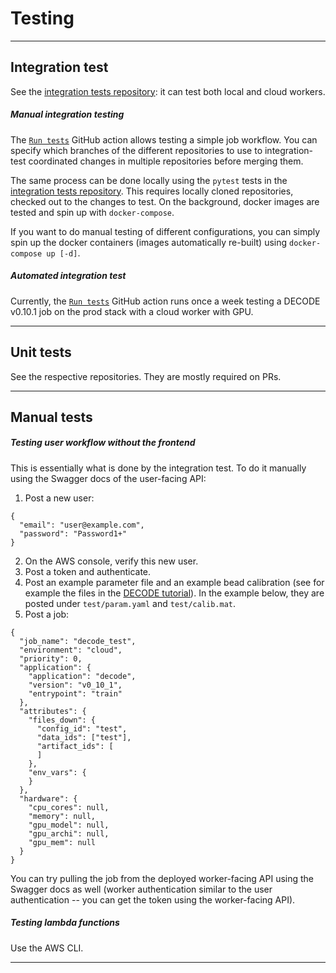 # Testing

---

## Integration test
See the [integration tests repository](https://github.com/ries-lab/DECODE_Cloud_IntegrationTests): it can test both local and cloud workers.

##### Manual integration testing
The [`Run tests`](https://github.com/ries-lab/DECODE_Cloud_IntegrationTests/actions/workflows/run-tests.yaml) GitHub action allows testing a simple job workflow.
You can specify which branches of the different repositories to use to integration-test coordinated changes in multiple repositories before merging them.

The same process can be done locally using the `pytest` tests in the [integration tests repository](https://github.com/ries-lab/DECODE_Cloud_IntegrationTests).
This requires locally cloned repositories, checked out to the changes to test.
On the background, docker images are tested and spin up with `docker-compose`.

If you want to do manual testing of different configurations, you can simply spin up the docker containers (images automatically re-built) using `docker-compose up [-d]`.

##### Automated integration test
Currently, the [`Run tests`](https://github.com/ries-lab/DECODE_Cloud_IntegrationTests/actions/workflows/run-tests.yaml) GitHub action runs once a week testing a DECODE v0.10.1 job on the prod stack with a cloud worker with GPU.

---

## Unit tests
See the respective repositories.
They are mostly required on PRs.

---

## Manual tests
##### Testing user workflow without the frontend
This is essentially what is done by the integration test.
To do it manually using the Swagger docs of the user-facing API:  

1. Post a new user:  
  ```
  {
    "email": "user@example.com",
    "password": "Password1+"
  }
  ``` 
2. On the AWS console, verify this new user.  
3. Post a token and authenticate.  
4. Post an example parameter file and an example bead calibration (see for example the files in the [DECODE tutorial](https://colab.research.google.com/drive/1uQ7w1zaqpy9EIjUdaLyte99FJIhJ6N8E?usp=sharing)).
  In the example below, they are posted under `test/param.yaml` and `test/calib.mat`.  
5. Post a job:  
```
{
  "job_name": "decode_test",
  "environment": "cloud",
  "priority": 0,
  "application": {
    "application": "decode",
    "version": "v0_10_1",
    "entrypoint": "train"
  },
  "attributes": {
    "files_down": {
      "config_id": "test",
      "data_ids": ["test"],
      "artifact_ids": [
      ]
    },
    "env_vars": {
    }
  },
  "hardware": {
    "cpu_cores": null,
    "memory": null,
    "gpu_model": null,
    "gpu_archi": null,
    "gpu_mem": null
  }
}
```

You can try pulling the job from the deployed worker-facing API using the Swagger docs as well (worker authentication similar to the user authentication -- you can get the token using the worker-facing API).

##### Testing lambda functions
Use the AWS CLI.

---
